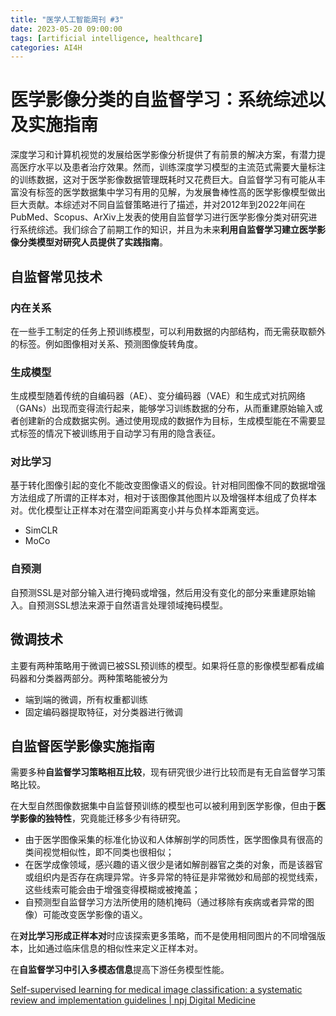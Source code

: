 ```yaml
---
title: "医学人工智能周刊 #3"
date: 2023-05-20 09:00:00
tags: [artificial intelligence, healthcare]
categories: AI4H
---
```


# 医学影像分类的自监督学习：系统综述以及实施指南
深度学习和计算机视觉的发展给医学影像分析提供了有前景的解决方案，有潜力提高医疗水平以及患者治疗效果。然而，训练深度学习模型的主流范式需要大量标注的训练数据，这对于医学影像数据管理既耗时又花费巨大。自监督学习有可能从丰富没有标签的医学数据集中学习有用的见解，为发展鲁棒性高的医学影像模型做出巨大贡献。本综述对不同自监督策略进行了描述，并对2012年到2022年间在PubMed、Scopus、ArXiv上发表的使用自监督学习进行医学影像分类对研究进行系统综述。我们综合了前期工作的知识，并且为未来**利用自监督学习建立医学影像分类模型对研究人员提供了实践指南**。

## 自监督常见技术
### 内在关系
在一些手工制定的任务上预训练模型，可以利用数据的内部结构，而无需获取额外的标签。例如图像相对关系、预测图像旋转角度。

### 生成模型
生成模型随着传统的自编码器（AE）、变分编码器（VAE）和生成式对抗网络（GANs）出现而变得流行起来，能够学习训练数据的分布，从而重建原始输入或者创建新的合成数据实例。通过使用现成的数据作为目标，生成模型能在不需要显式标签的情况下被训练用于自动学习有用的隐含表征。

### 对比学习
基于转化图像引起的变化不能改变图像语义的假设。针对相同图像不同的数据增强方法组成了所谓的正样本对，相对于该图像其他图片以及增强样本组成了负样本对。优化模型让正样本对在潜空间距离变小并与负样本距离变远。
- SimCLR
- MoCo

### 自预测
自预测SSL是对部分输入进行掩码或增强，然后用没有变化的部分来重建原始输入。自预测SSL想法来源于自然语言处理领域掩码模型。


## 微调技术
主要有两种策略用于微调已被SSL预训练的模型。如果将任意的影像模型都看成编码器和分类器两部分。两种策略能被分为
- 端到端的微调，所有权重都训练
- 固定编码器提取特征，对分类器进行微调


## 自监督医学影像实施指南
需要多种**自监督学习策略相互比较**，现有研究很少进行比较而是有无自监督学习策略比较。

在大型自然图像数据集中自监督预训练的模型也可以被利用到医学影像，但由于**医学影像的独特性**，究竟能迁移多少有待研究。
- 由于医学图像采集的标准化协议和人体解剖学的同质性，医学图像具有很高的类间视觉相似性，即不同类也很相似；
- 在医学成像领域，感兴趣的语义很少是诸如解剖器官之类的对象，而是该器官或组织内是否存在病理异常。许多异常的特征是非常微妙和局部的视觉线索，这些线索可能会由于增强变得模糊或被掩盖；
- 自预测型自监督学习方法所使用的随机掩码（通过移除有疾病或者异常的图像）可能改变医学影像的语义。

在**对比学习形成正样本对**时应该探索更多策略，而不是使用相同图片的不同增强版本，比如通过临床信息的相似性来定义正样本对。

在**自监督学习中引入多模态信息**提高下游任务模型性能。


[Self-supervised learning for medical image classification: a systematic review and implementation guidelines | npj Digital Medicine](https://www.nature.com/articles/s41746-023-00811-0)
